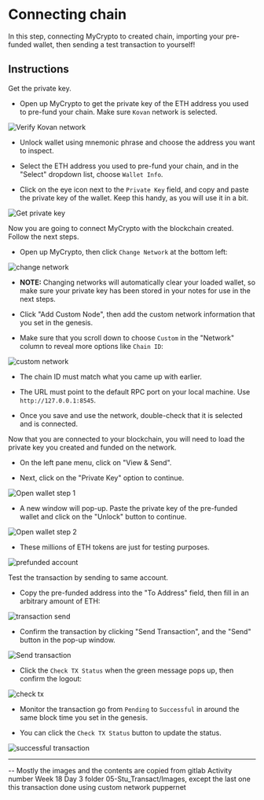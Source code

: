# Connecting chain

In this step, connecting MyCrypto to created chain, importing your pre-funded wallet, then sending a test transaction to yourself!

## Instructions

Get the private key.

* Open up MyCrypto to get the private key of the ETH address you used to pre-fund your chain. Make sure `Kovan` network is selected.

 ![Verify Kovan network](screenshots/verify-kovan.gif)

* Unlock wallet using mnemonic phrase and choose the address you want to inspect.

* Select the ETH address you used to pre-fund your chain, and in the "Select" dropdown list, choose `Wallet Info`.

* Click on the eye icon next to the `Private Key` field, and copy and paste the private key of the wallet. Keep this handy, as you will use it in a bit.

 ![Get private key](screenshots/get-private-key.gif)

Now you are going to connect MyCrypto with the blockchain created. Follow the next steps.

* Open up MyCrypto, then click `Change Network` at the bottom left:

 ![change network](screenshots/change-network.png)

* **NOTE:** Changing networks will automatically clear your loaded wallet, so make sure your private key has been stored in your notes for use in the next steps. 

* Click "Add Custom Node", then add the custom network information that you set in the genesis.

* Make sure that you scroll down to choose `Custom` in the "Network" column to reveal more options like `Chain ID`:

 ![custom network](screenshots/custom-network.png)

* The chain ID must match what you came up with earlier.

* The URL must point to the default RPC port on your local machine. Use `http://127.0.0.1:8545`.

* Once you save and use the network, double-check that it is selected and is connected.

Now that you are connected to your blockchain, you will need to load the private key you created and funded on the network.

* On the left pane menu, click on "View & Send".

* Next, click on the "Private Key" option to continue.

 ![Open wallet step 1](screenshots/open-wallet-1.png)

* A new window will pop-up. Paste the private key of the pre-funded wallet and click on the "Unlock" button to continue.

 ![Open wallet step 2](screenshots/open-wallet-2.png)

* These millions of ETH tokens are just for testing purposes.

 ![prefunded account](screenshots/prefunded-account.png)

Test the transaction by sending to same account.

* Copy the pre-funded address into the "To Address" field, then fill in an arbitrary amount of ETH:

 ![transaction send](screenshots/transaction-send.png)

* Confirm the transaction by clicking "Send Transaction", and the "Send" button in the pop-up window.

 ![Send transaction](screenshots/send-transaction.gif)

* Click the `Check TX Status` when the green message pops up, then confirm the logout:

 ![check tx](screenshots/check-tx-status.png)

* Monitor the transaction go from `Pending` to `Successful` in around the same block time you set in the genesis.

* You can click the `Check TX Status` button to update the status.

 ![successful transaction](screenshots/Puppernet_tx_status.png)

---

-- Mostly the images and the contents are copied from gitlab Activity number Week 18 Day 3 folder 05-Stu_Transact/Images, except the last one this transaction done using custom network puppernet
